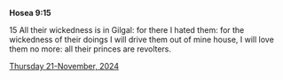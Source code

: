 **Hosea 9:15**

15 All their wickedness is in Gilgal: for there I hated them: for the wickedness of their doings I will drive them out of mine house, I will love them no more: all their princes are revolters.

[Thursday 21-November, 2024](https://getbible.net/kjv/Hosea/9/15)
